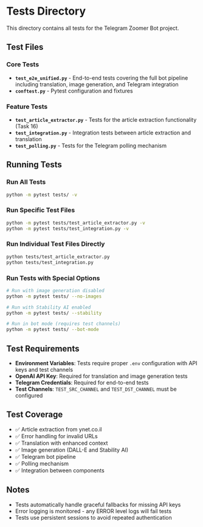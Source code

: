 # Tests Directory

This directory contains all tests for the Telegram Zoomer Bot project.

## Test Files

### Core Tests
- **`test_e2e_unified.py`** - End-to-end tests covering the full bot pipeline including translation, image generation, and Telegram integration
- **`conftest.py`** - Pytest configuration and fixtures

### Feature Tests  
- **`test_article_extractor.py`** - Tests for the article extraction functionality (Task 16)
- **`test_integration.py`** - Integration tests between article extraction and translation
- **`test_polling.py`** - Tests for the Telegram polling mechanism

## Running Tests

### Run All Tests
```bash
python -m pytest tests/ -v
```

### Run Specific Test Files
```bash
python -m pytest tests/test_article_extractor.py -v
python -m pytest tests/test_integration.py -v
```

### Run Individual Test Files Directly
```bash
python tests/test_article_extractor.py
python tests/test_integration.py
```

### Run Tests with Special Options
```bash
# Run with image generation disabled
python -m pytest tests/ --no-images

# Run with Stability AI enabled
python -m pytest tests/ --stability

# Run in bot mode (requires test channels)
python -m pytest tests/ --bot-mode
```

## Test Requirements

- **Environment Variables**: Tests require proper `.env` configuration with API keys and test channels
- **OpenAI API Key**: Required for translation and image generation tests
- **Telegram Credentials**: Required for end-to-end tests
- **Test Channels**: `TEST_SRC_CHANNEL` and `TEST_DST_CHANNEL` must be configured

## Test Coverage

- ✅ Article extraction from ynet.co.il
- ✅ Error handling for invalid URLs
- ✅ Translation with enhanced context
- ✅ Image generation (DALL-E and Stability AI)
- ✅ Telegram bot pipeline
- ✅ Polling mechanism
- ✅ Integration between components

## Notes

- Tests automatically handle graceful fallbacks for missing API keys
- Error logging is monitored - any ERROR level logs will fail tests
- Tests use persistent sessions to avoid repeated authentication 